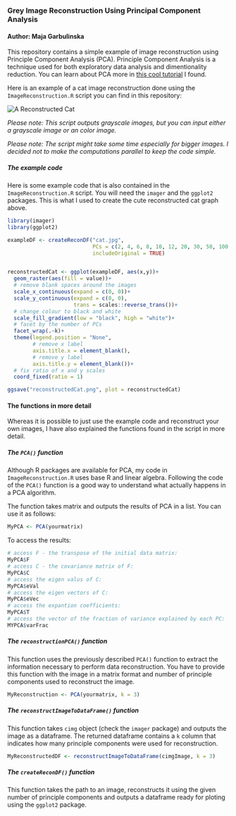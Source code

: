 ### Grey Image Reconstruction Using Principal Component Analysis
#### Author: Maja Garbulinska

This repository contains a simple example of image reconstruction using Principle Component Analysis (PCA). Principle Component Analysis is a technique used for both exploratory data analysis and dimentionality reduction. You can learn about PCA more in [this cool tutorial](https://www.datacamp.com/community/tutorials/pca-analysis-r) I found. 


Here is an example of a cat image reconstruction done using the `ImageReconstruction.R` script you can find in this repository: 

![A Reconstructed Cat](reconstructedCat.png?raw=true "A Reconstructed Cat")

*Please note: This script outputs grayscale images, but you can input either a grayscale image or an color image.*

*Please note: The script might take some time especially for bigger images. I decided not to make the computations parallel to keep the code simple.*

##### The example code
Here is some example code that is also contained in the `ImageReconstruction.R` script. You will need the `imager` and the `ggplot2` packages. This is what I used to create the cute reconstructed cat graph above. 

```R
library(imager)
library(ggplot2)

exampleDF <- createReconDF("cat.jpg", 
                           PCs = c(2, 4, 6, 8, 10, 12, 20, 30, 50, 100, 200), 
                           includeOriginal = TRUE)


reconstructedCat <- ggplot(exampleDF, aes(x,y))+
  geom_raster(aes(fill = value))+ 
  # remove blank spaces around the images
  scale_x_continuous(expand = c(0, 0))+
  scale_y_continuous(expand = c(0, 0),
                     trans = scales::reverse_trans())+
  # change colour to black and white
  scale_fill_gradient(low = "black", high = "white")+
  # facet by the number of PCs
  facet_wrap(.~k)+
  theme(legend.position = "None",
        # remove x label
        axis.title.x = element_blank(), 
        # remove y label
        axis.title.y = element_blank())+
  # fix ratio of x and y scales
  coord_fixed(ratio = 1)

ggsave("reconstructedCat.png", plot = reconstructedCat)
```
#### The functions in more detail
Whereas it is possible to just use the example code and reconstruct your own images, I have also explained the functions found in the script in more detail. 

##### The `PCA()` function
Although R packages are available for PCA, my code in `ImageReconstruction.R` uses base R and linear algebra. Following the code of the `PCA()` function is a good way to understand what actually happens in a PCA algorithm. 

The function takes matrix and outputs the results of PCA in a list. You can use it as follows:
```R
MyPCA <- PCA(yourmatrix)
```
To access the results:
```R
# access F - the transpose of the initial data matrix:
MyPCA$F
# access C - the covariance matrix of F:
MyPCA$C 
# access the eigen valus of C:
MyPCA$eVal
# access the eigen vectors of C:
MyPCA$eVec
# access the expantion coefficients:
MyPCA$T
# access the vector of the fraction of variance explained by each PC:
MYPCA$varFrac
```

##### The `reconstructionPCA()` function
This function uses the previously described `PCA()` function to extract the information necessary to perform data reconstruction. You have to provide this function with the image in a matrix format and number of principle components used to reconstruct the image. 

```R
MyReconstruction <- PCA(yourmatrix, k = 3)
```

##### The `reconstructImageToDataFrame()` function
This function takes `cimg` object (check the `imager` package) and outputs the image as a dataframe. The returned dataframe contains a `k` column that indicates how many principle components were used for reconstruction. 

```R
MyReconstructedDF <- reconstructImageToDataFrame(cimgImage, k = 3)
```

##### The `createReconDF()` function
This function takes the path to an image, reconstructs it using the given number of principle components and outputs a dataframe ready for ploting using the `ggplot2` package. 

